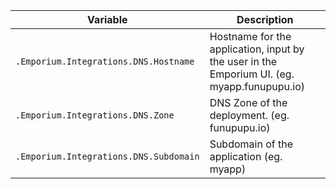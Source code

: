 | Variable                                            | Description                                                                                     |
| --------------------------------------------------- | ------------------------------------------------------------------------------------------------|
| `.Emporium.Integrations.DNS.Hostname`               | Hostname for the application, input by the user in the Emporium UI. (eg. myapp.funupupu.io)     |
| `.Emporium.Integrations.DNS.Zone`                   | DNS Zone of the deployment. (eg. funupupu.io)                                                   |
| `.Emporium.Integrations.DNS.Subdomain`              | Subdomain of the application (eg. myapp)                                                        |